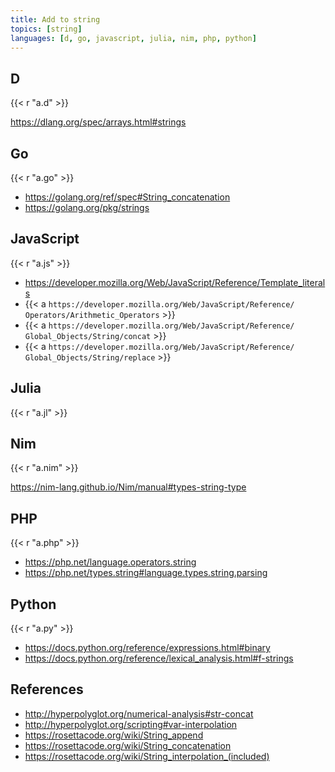 ```yaml
---
title: Add to string
topics: [string]
languages: [d, go, javascript, julia, nim, php, python]
---
```


## D

{{< r "a.d" >}}

<https://dlang.org/spec/arrays.html#strings>

## Go

{{< r "a.go" >}}

- <https://golang.org/ref/spec#String_concatenation>
- <https://golang.org/pkg/strings>

## JavaScript

{{< r "a.js" >}}

- <https://developer.mozilla.org/Web/JavaScript/Reference/Template_literals>
- {{< a `https://developer.mozilla.org/Web/JavaScript/Reference/
   Operators/Arithmetic_Operators` >}}
- {{< a `https://developer.mozilla.org/Web/JavaScript/Reference/
   Global_Objects/String/concat` >}}
- {{< a `https://developer.mozilla.org/Web/JavaScript/Reference/
   Global_Objects/String/replace` >}}

## Julia

{{< r "a.jl" >}}

## Nim

{{< r "a.nim" >}}

<https://nim-lang.github.io/Nim/manual#types-string-type>

## PHP

{{< r "a.php" >}}

- <https://php.net/language.operators.string>
- <https://php.net/types.string#language.types.string.parsing>

## Python

{{< r "a.py" >}}

- <https://docs.python.org/reference/expressions.html#binary>
- <https://docs.python.org/reference/lexical_analysis.html#f-strings>

## References

- <http://hyperpolyglot.org/numerical-analysis#str-concat>
- <http://hyperpolyglot.org/scripting#var-interpolation>
- <https://rosettacode.org/wiki/String_append>
- <https://rosettacode.org/wiki/String_concatenation>
- <https://rosettacode.org/wiki/String_interpolation_(included)>
